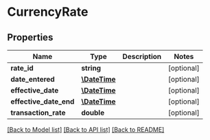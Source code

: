 # CurrencyRate

## Properties
Name | Type | Description | Notes
------------ | ------------- | ------------- | -------------
**rate_id** | **string** |  | [optional] 
**date_entered** | [**\DateTime**](\DateTime.md) |  | [optional] 
**effective_date** | [**\DateTime**](\DateTime.md) |  | [optional] 
**effective_date_end** | [**\DateTime**](\DateTime.md) |  | [optional] 
**transaction_rate** | **double** |  | [optional] 

[[Back to Model list]](../README.md#documentation-for-models) [[Back to API list]](../README.md#documentation-for-api-endpoints) [[Back to README]](../README.md)


